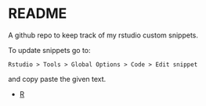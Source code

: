 # README

A github repo to keep track of my rstudio custom snippets.

To update snippets go to:

```text
Rstudio > Tools > Global Options > Code > Edit snippet
```

and copy paste the given text.

* [R](R.txt)
